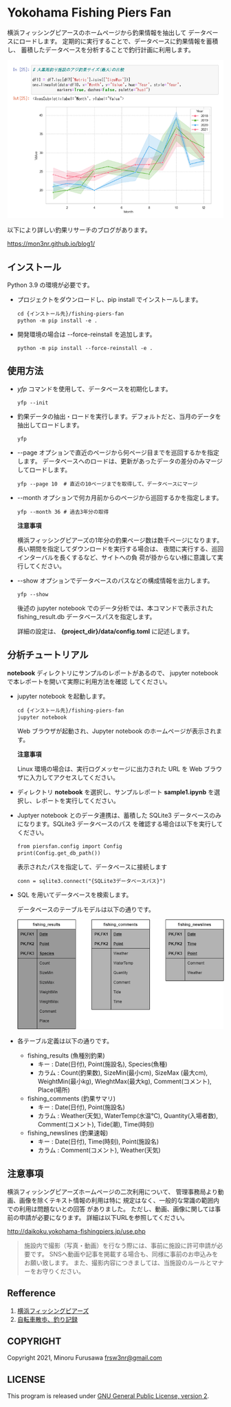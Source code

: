 # Yokohama Fishing Piers Fan

横浜フィッシングピアースのホームページから釣果情報を抽出して
データベースにロードします。
定期的に実行することで、データベースに釣果情報を蓄積し、
蓄積したデータベースを分析することで釣行計画に利用します。

![アジ分析例](docs/sample_report1.png)

以下により詳しい釣果リサーチのブログがあります。

https://mon3nr.github.io/blog1/

## インストール

Python 3.9 の環境が必要です。

* プロジェクトをダウンロードし、pip install でインストールします。

  ```
  cd {インストール先}/fishing-piers-fan
  python -m pip install -e .
  ```

* 開発環境の場合は --force-reinstall を追加します。

  ```
  python -m pip install --force-reinstall -e .
  ```

## 使用方法

* *yfp* コマンドを使用して、データベースを初期化します。

  ```
  yfp --init
  ```

* 釣果データの抽出・ロードを実行します。デフォルトだと、当月のデータを抽出してロードします。

  ```
  yfp
  ```

* --page オプションで直近のページから何ページ目までを巡回するかを指定します。
データベースへのロードは、更新があったデータの差分のみマージしてロードします。

  ```
  yfp --page 10  # 直近の10ページまでを取得して、データベースにマージ
  ```

* --month オプションで何カ月前からのページから巡回するかを指定します。

  ```
  yfp --month 36 # 過去3年分の取得
  ```

  **注意事項**

  横浜フィッシングピアーズの1年分の釣果ページ数は数千ページになります。長い期間を指定してダウンロードを実行する場合は、
  夜間に実行する、巡回インターバルを長くするなど、サイトへの負
  荷が掛からない様に意識して実行してください。

* --show オプションでデータベースのパスなどの構成情報を出力します。

  ```
  yfp --show
  ```

  後述の jupyter notebook でのデータ分析では、本コマンドで表示された 
  fishing_result.db データベースパスを指定します。

  詳細の設定は、 **{project_dir}/data/config.toml** に記述します。

## 分析チュートリアル

**notebook** ディレクトリにサンプルのレポートがあるので、
jupyter notebook で本レポートを開いて実際に利用方法を確認
してください。

* jupyter notebook を起動します。

  ```
  cd {インストール先}/fishing-piers-fan
  jupyter notebook
  ```

  Web ブラウザが起動され、Jupyter notebook のホームページが表示されます。

  **注意事項**

  Linux 環境の場合は、実行ログメッセージに出力された URL を Web ブラウザに入力してアクセスしてください。

* ディレクトリ **notebook** を選択し、サンプルレポート **sample1.ipynb** を選択し、レポートを実行してください。

* Juptyer notebook とのデータ連携は、蓄積した SQLite3 
  データベースのみになります。SQLite3 データベースのパス
  を確認する場合は以下を実行してください。

  ```
  from piersfan.config import Config
  print(Config.get_db_path())
  ```

  表示されたパスを指定して、データベースに接続します

  ```
  conn = sqlite3.connect("{SQLite3データベースパス}")
  ```


* SQL を用いてデータベースを検索します。

  データベースのテーブルモデルは以下の通りです。

    ![ER図](docs/erd.drawio.png)

* 各テーブル定義は以下の通りです。

  * fishing_results (魚種別釣果)
    * キー : Date(日付), Point(施設名), Species(魚種)
    * カラム : Count(釣果数), SizeMin(最小cm), SizeMax
      (最大cm), WeightMin(最小kg), WieghtMax(最大kg), 
      Comment(コメント), Place(場所)
  * fishing_comments (釣果サマリ)
    * キー : Date(日付), Point(施設名)
    * カラム : Weather(天気), WaterTemp(水温℃), 
      Quantity(入場者数), Comment(コメント), Tide(潮), 
      Time(時刻)
  * fishing_newslines (釣果速報)
    * キー : Date(日付), Time(時刻), Point(施設名)
    * カラム : Comment(コメント), Weather(天気)
      
注意事項
-------

横浜フィッシングピアーズホームページの二次利用について、
管理事務局より動画、画像を除くテキスト情報の利用は特に
規定はなく、一般的な常識の範囲内での利用は問題ないとの回答
がありました。
ただし、動画、画像に関しては事前の申請が必要になります。
詳細は以下URLを参照してください。

http://daikoku.yokohama-fishingpiers.jp/use.php

> 施設内で撮影（写真・動画）を行なう際には、事前に施設に許可申請が必要です。
SNSへ動画や記事を掲載する場合も、同様に事前のお申込みをお願い致します。
また、撮影内容につきましては、当施設のルールとマナーをお守りください。

Refference
-----------

1. [横浜フィッシングピアーズ](http://daikoku.yokohama-fishingpiers.jp/index.php)
2. [自転車散歩、釣り記録](http://daikoku.yokohama-fishingpiers.jp/index.php)

COPYRIGHT
-----------

Copyright 2021, Minoru Furusawa <frsw3nr@gmail.com>

LICENSE
-----------

This program is released under [GNU General Public License, version 2](http://www.gnu.org/licenses/gpl-2.0.html).

